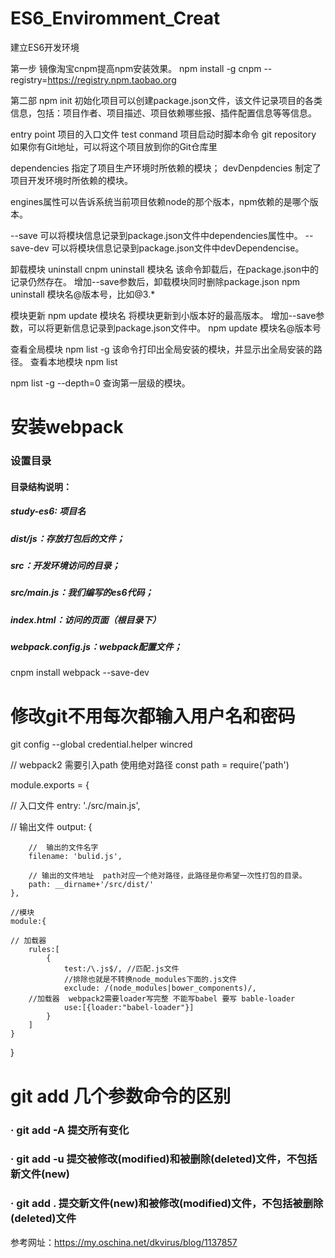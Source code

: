 # ES6_Enviromment_Creat
建立ES6开发环境


第一步 镜像淘宝cnpm提高npm安装效果。
npm install -g cnpm --registry=https://registry.npm.taobao.org

第二部 npm init 初始化项目可以创建package.json文件，该文件记录项目的各类信息，包括：项目作者、项目描述、项目依赖哪些报、插件配置信息等等信息。

entry point 项目的入口文件
test conmand 项目启动时脚本命令
git repository 如果你有Git地址，可以将这个项目放到你的Git仓库里

dependencies 指定了项目生产环境时所依赖的模块；
devDenpdencies 制定了项目开发环境时所依赖的模块。

engines属性可以告诉系统当前项目依赖node的那个版本，npm依赖的是哪个版本。

--save  可以将模块信息记录到package.json文件中dependencies属性中。
--save-dev 可以将模块信息记录到package.json文件中devDependencise。

卸载模块
uninstall
cnpm uninstall  模块名 
该命令卸载后，在package.json中的记录仍然存在。
增加--save参数后，卸载模块同时删除package.json
npm uninstall 模块名@版本号，比如@3.*

模块更新
npm update 模块名
将模块更新到小版本好的最高版本。
增加--save参数，可以将更新信息记录到package.json文件中。
npm update 模块名@版本号

查看全局模块 
npm list -g
该命令打印出全局安装的模块，并显示出全局安装的路径。
查看本地模块
npm list

npm list -g --depth=0
查询第一层级的模块。

# 安装webpack
### 设置目录
#### 目录结构说明： 
##### study-es6: 项目名 
##### dist/js：存放打包后的文件； 
##### src：开发环境访问的目录； 
##### src/main.js：我们编写的es6代码； 
##### index.html：访问的页面（根目录下） 
##### webpack.config.js：webpack配置文件；

cnpm install webpack --save-dev

# 修改git不用每次都输入用户名和密码
git config --global credential.helper wincred


// webpack2 需要引入path 使用绝对路径
const path = require('path')

module.exports = {

//  入口文件 
    entry: './src/main.js',

//  输出文件
    output: {

        //  输出的文件名字
        filename: 'bulid.js',

        // 输出的文件地址  path对应一个绝对路径，此路径是你希望一次性打包的目录。
        path: __dirname+'/src/dist/'
    },

    //模块
    module:{

    // 加载器
        rules:[
            {
                test:/\.js$/, //匹配.js文件
                //排除也就是不转换node_modules下面的.js文件
                exclude: /(node_modules|bower_components)/,
        //加载器  webpack2需要loader写完整 不能写babel 要写 bable-loader
                use:[{loader:"babel-loader"}]
            }
        ]
    }
}


# git add 几个参数命令的区别

### ·  git add -A  提交所有变化
### 
### ·  git add -u  提交被修改(modified)和被删除(deleted)文件，不包括新文件(new)
### 
### ·  git add .  提交新文件(new)和被修改(modified)文件，不包括被删除(deleted)文件

参考网址：https://my.oschina.net/dkvirus/blog/1137857
